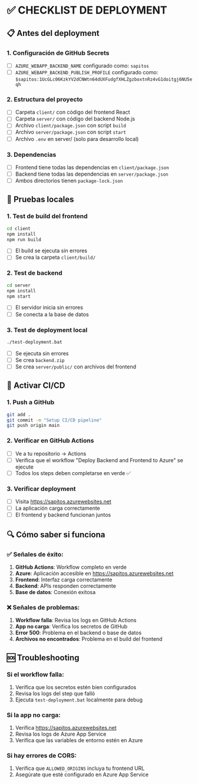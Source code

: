 # ✅ CHECKLIST DE DEPLOYMENT

## 📋 Antes del deployment

### 1. Configuración de GitHub Secrets
- [ ] `AZURE_WEBAPP_BACKEND_NAME` configurado como: `sapitos`
- [ ] `AZURE_WEBAPP_BACKEND_PUBLISH_PROFILE` configurado como: `$sapitos:1UcGLc06KzkYV2dCNWtn64dUXFudgfXHLZgzboxtnRz4vG1doitgj6NU5eqh`

### 2. Estructura del proyecto
- [ ] Carpeta `client/` con código del frontend React
- [ ] Carpeta `server/` con código del backend Node.js
- [ ] Archivo `client/package.json` con script `build`
- [ ] Archivo `server/package.json` con script `start`
- [ ] Archivo `.env` en server/ (solo para desarrollo local)

### 3. Dependencias
- [ ] Frontend tiene todas las dependencias en `client/package.json`
- [ ] Backend tiene todas las dependencias en `server/package.json`
- [ ] Ambos directorios tienen `package-lock.json`

## 🧪 Pruebas locales

### 1. Test de build del frontend
```bash
cd client
npm install
npm run build
```
- [ ] El build se ejecuta sin errores
- [ ] Se crea la carpeta `client/build/`

### 2. Test de backend
```bash
cd server
npm install
npm start
```
- [ ] El servidor inicia sin errores
- [ ] Se conecta a la base de datos

### 3. Test de deployment local
```bash
./test-deployment.bat
```
- [ ] Se ejecuta sin errores
- [ ] Se crea `backend.zip`
- [ ] Se crea `server/public/` con archivos del frontend

## 🚀 Activar CI/CD

### 1. Push a GitHub
```bash
git add .
git commit -m "Setup CI/CD pipeline"
git push origin main
```

### 2. Verificar en GitHub Actions
- [ ] Ve a tu repositorio → Actions
- [ ] Verifica que el workflow "Deploy Backend and Frontend to Azure" se ejecute
- [ ] Todos los steps deben completarse en verde ✅

### 3. Verificar deployment
- [ ] Visita https://sapitos.azurewebsites.net
- [ ] La aplicación carga correctamente
- [ ] El frontend y backend funcionan juntos

## 🔍 Cómo saber si funciona

### ✅ Señales de éxito:
1. **GitHub Actions**: Workflow completo en verde
2. **Azure**: Aplicación accesible en https://sapitos.azurewebsites.net
3. **Frontend**: Interfaz carga correctamente
4. **Backend**: APIs responden correctamente
5. **Base de datos**: Conexión exitosa

### ❌ Señales de problemas:
1. **Workflow falla**: Revisa los logs en GitHub Actions
2. **App no carga**: Verifica los secretos de GitHub
3. **Error 500**: Problema en el backend o base de datos
4. **Archivos no encontrados**: Problema en el build del frontend

## 🆘 Troubleshooting

### Si el workflow falla:
1. Verifica que los secretos estén bien configurados
2. Revisa los logs del step que falló
3. Ejecuta `test-deployment.bat` localmente para debug

### Si la app no carga:
1. Verifica https://sapitos.azurewebsites.net
2. Revisa los logs de Azure App Service
3. Verifica que las variables de entorno estén en Azure

### Si hay errores de CORS:
1. Verifica que `ALLOWED_ORIGINS` incluya tu frontend URL
2. Asegúrate que esté configurado en Azure App Service

